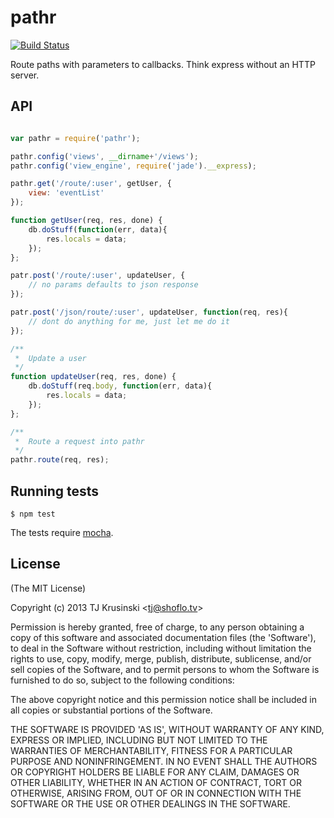 # pathr

[![Build Status](https://travis-ci.org/TJkrusinski/pathr.png?branch=master)](https://travis-ci.org/TJkrusinski/pathr)

Route paths with parameters to callbacks. Think express without an HTTP server.

## API

```javascript

var pathr = require('pathr');

pathr.config('views', __dirname+'/views');
pathr.config('view_engine', require('jade').__express);

pathr.get('/route/:user', getUser, {
	view: 'eventList'
});

function getUser(req, res, done) {
	db.doStuff(function(err, data){
		res.locals = data;
	});
};

patr.post('/route/:user', updateUser, {
	// no params defaults to json response
});

patr.post('/json/route/:user', updateUser, function(req, res){
	// dont do anything for me, just let me do it
});

/**
 *	Update a user
 */
function updateUser(req, res, done) {
	db.doStuff(req.body, function(err, data){
		res.locals = data;
	});
};

/**
 *	Route a request into pathr
 */
pathr.route(req, res);

```

## Running tests

`$ npm test`

The tests require [mocha](https://github.com/visionmedia/mocha).

## License

(The MIT License)

Copyright (c) 2013 TJ Krusinski &lt;tj@shoflo.tv&gt;

Permission is hereby granted, free of charge, to any person obtaining
a copy of this software and associated documentation files (the
'Software'), to deal in the Software without restriction, including
without limitation the rights to use, copy, modify, merge, publish,
distribute, sublicense, and/or sell copies of the Software, and to
permit persons to whom the Software is furnished to do so, subject to
the following conditions:

The above copyright notice and this permission notice shall be
included in all copies or substantial portions of the Software.

THE SOFTWARE IS PROVIDED 'AS IS', WITHOUT WARRANTY OF ANY KIND,
EXPRESS OR IMPLIED, INCLUDING BUT NOT LIMITED TO THE WARRANTIES OF
MERCHANTABILITY, FITNESS FOR A PARTICULAR PURPOSE AND NONINFRINGEMENT.
IN NO EVENT SHALL THE AUTHORS OR COPYRIGHT HOLDERS BE LIABLE FOR ANY
CLAIM, DAMAGES OR OTHER LIABILITY, WHETHER IN AN ACTION OF CONTRACT,
TORT OR OTHERWISE, ARISING FROM, OUT OF OR IN CONNECTION WITH THE
SOFTWARE OR THE USE OR OTHER DEALINGS IN THE SOFTWARE.
